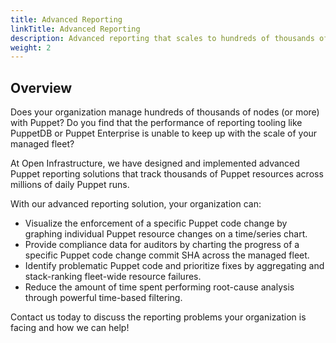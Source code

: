 ```yaml
---
title: Advanced Reporting
linkTitle: Advanced Reporting
description: Advanced reporting that scales to hundreds of thousands of nodes.
weight: 2
---
```


Overview
---

Does your organization manage hundreds of thousands of nodes (or more) with
Puppet? Do you find that the performance of reporting tooling like PuppetDB or Puppet
Enterprise is unable to keep up with the scale of your managed fleet?

At Open Infrastructure, we have designed and implemented advanced Puppet reporting
solutions that track thousands of Puppet resources across millions of daily Puppet
runs.

With our advanced reporting solution, your organization can:

- Visualize the enforcement of a specific Puppet code change by graphing individual Puppet resource changes on a time/series chart.
- Provide compliance data for auditors by charting the progress of a specific Puppet code change commit SHA across the managed fleet.
- Identify problematic Puppet code and prioritize fixes by aggregating and stack-ranking fleet-wide resource failures.
- Reduce the amount of time spent performing root-cause analysis through powerful time-based filtering.

Contact us today to discuss the reporting problems your organization is facing
and how we can help!

